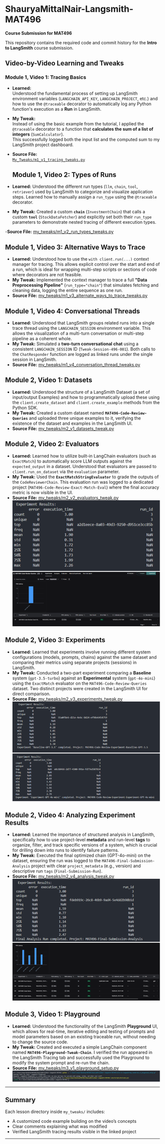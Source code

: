 # ShauryaMittalNair-Langsmith-MAT496  
**Course Submission for MAT496**

This repository contains the required code and commit history for the **Intro to LangSmith** course submission.  


## Video-by-Video Learning and Tweaks

### Module 1, Video 1: Tracing Basics

- **Learned:**  
  Understood the fundamental process of setting up LangSmith environment variables (`LANGCHAIN_API_KEY`, `LANGCHAIN_PROJECT`, etc.) and how to use the `@traceable` decorator to automatically log any Python function's execution as a **Run** in LangSmith.

- **My Tweak:**  
  Instead of using the basic example from the tutorial, I applied the `@traceable` decorator to a function that **calculates the sum of a list of integers** (`SumCalculator`).  
  This successfully logged both the input list and the computed sum to my LangSmith project dashboard.

- **Source File:**  
  [`My_Tweaks/m1_v1_tracing_tweaks.py`](my_tweaks/m1_v1_tracing_tweaks.py)

  ## Module 1, Video 2: Types of Runs
- **Learned:** 
Understood the different run types (`llm`, `chain`, `tool`, `retriever`) used by LangSmith to categorize and visualize application steps. Learned how to manually assign a `run_type` using the `@traceable` decorator.

- **My Tweak:** Created a custom **`chain`** (`InvestmentChain`) that calls a custom **`tool`** (`StockDataFetcher`) and explicitly set both their `run_type` parameters to demonstrate nested tracing of different execution types.

-**Source File:** [my_tweaks/m1_v2_run_types_tweaks.py](my_tweaks/m1_v2_run_types_tweaks.py)

## Module 1, Video 3: Alternative Ways to Trace
- **Learned:** Understood how to use the `with client.run(...)` context manager for tracing. This allows explicit control over the start and end of a run, which is ideal for wrapping multi-step scripts or sections of code where decorators are not feasible.
- **My Tweak:** Implemented the context manager to trace a full **"Data Preprocessing Pipeline"** (`run_type="chain"`) that simulates fetching and cleaning data, logging the entire sequence as one run.
- **Source File:** [my_tweaks/m1_v3_alternate_ways_to_trace_tweaks.py](my_tweaks/m1_v3_alternate_ways_to_trace_tweaks.py)

## Module 1, Video 4: Conversational Threads
- **Learned:** Understood that LangSmith groups related runs into a single trace thread using the `LANGCHAIN_SESSION` environment variable. This allows the visualization of a multi-turn conversation or multi-step pipeline as a coherent whole.
- **My Tweak:** Simulated a **two-turn conversational chat** using a consistent `LANGCHAIN_SESSION` ID (`Tweak-Session-496-001`). Both calls to the `ChatResponder` function are logged as linked runs under the single session in LangSmith.
- **Source File:** [my_tweaks/m1_v4_conversation_thread_tweaks.py](my_tweaks/m1_v4_conversation_thread_tweaks.py)

## Module 2, Video 1: Datasets
- **Learned:** Understood the structure of a LangSmith Dataset (a set of input/output Examples) and how to programmatically upload these using the `client.create_dataset` and `client.create_example` methods from the Python SDK.
- **My Tweak:** Created a custom dataset named **`MAT496-Code-Review-Queries`** and uploaded three unique examples to it, verifying the existence of the dataset and examples in the LangSmith UI.
- **Source File:** [my_tweaks/m2_v1_datasets_tweak.py](my_tweaks/m2_v1_datasets_tweak.py)

## Module 2, Video 2: Evaluators
- **Learned:** Learned how to utilize built-in LangChain evaluators (such as `ExactMatch`) to automatically score LLM outputs against the `expected_output` in a dataset. Understood that evaluators are passed to `client.run_on_dataset` via the `evaluation` parameter.
- **My Tweak:** Used the **`ExactMatchStringEvaluator`** to grade the outputs of the `CodeReviewerChain`. This evaluation run was logged to a dedicated project (`MAT496-Code-Review-Exact-Match-Eval`) where the final accuracy metric is now visible in the UI.
- **Source File:** [my_tweaks/m2_v2_evaluators_tweak.py](my_tweaks/m2_v2_evaluators_tweak.py)
![alt text](image.png)
![alt text](image-1.png)

## Module 2, Video 3: Experiments
- **Learned:** Learned that experiments involve running different system configurations (models, prompts, chains) against the same dataset and comparing their metrics using separate projects (sessions) in LangSmith.
- **My Tweak:** Conducted a two-part experiment comparing a **Baseline** system (`gpt-3.5-turbo`) against an **Experimental** system (`gpt-4o-mini`) using the `ExactMatch` evaluator on the `MAT496-Code-Review-Queries` dataset. Two distinct projects were created in the LangSmith UI for direct comparison.
- **Source File:** [my_tweaks/m2_v3_experiments_tweak.py](my_tweaks/m2_v3_experiments_tweak.py)
![alt text](image-2.png)
![alt text](image-3.png)

## Module 2, Video 4: Analyzing Experiment Results
- **Learned:** Learned the importance of structured analysis in LangSmith, specifically how to use project-level **metadata** and run-level **tags** to organize, filter, and track specific versions of a system, which is crucial for drilling down into runs to identify failure patterns.
- **My Tweak:** Executed the final optimized chain (GPT-4o-mini) on the dataset, ensuring the run was logged to the `MAT496-Final-Submission-Analysis` project with clear `project_metadata` (e.g., version) and descriptive run `tags` (`Final-Submission-Run`).
- **Source File:** [my_tweaks/m2_v4_analysis_tweak.py](my_tweaks/m2_v4_analysis_tweak.py)
![alt text](image-4.png)
![alt text](image-5.png)


## Module 3, Video 1: Playground
- **Learned:** Understood the functionality of the LangSmith **Playground** UI, which allows for real-time, iterative editing and testing of prompts and model parameters based on an existing traceable run, without needing to change the source code.
- **My Tweak:** Created and executed a simple LangChain component named **`MAT496-Playground-Tweak-Chain`**. I verified the run appeared in the LangSmith Tracing tab and successfully used the Playground to modify the system prompt and re-run the chain.
- **Source File:** [my_tweaks/m3_v1_playground_setup.py](my_tweaks/m3_v1_playground_setup.py)
![alt text](<Screenshot 2025-10-09 210203.png>)

---

## Summary
Each lesson directory inside `my_tweaks/` includes:
- A customized code example building on the video’s concepts  
- Clear comments explaining what was modified  
- Verified LangSmith tracing results visible in the linked project

---

